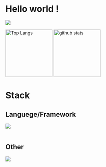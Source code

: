 # Hello world !
  ![](https://github-profile-summary-cards.vercel.app/api/cards/profile-details?username=Kikuchi-Takamasa&theme=github)
<p align="left"> 
  <img alt="Top Langs" height="150px" src="https://github-readme-stats-git-master-kikuchi-takamasas-projects.vercel.app/api/top-langs/?username=Kikuchi-Takamasa&layout=compact&count_private=true&show_icons=true" />
  <img alt="github stats" height="150px" src="https://ttps://github-readme-stats.vercel.app/api?username=Kikuchi-Takamasa&count_private=true&show_icons=true&show_icons=true" />
</p>

# Stack
## Languege/Framework
<img src="https://skillicons.dev/icons?i=python,typescript,react" /> <br /><br />
## Other
<img src="https://skillicons.dev/icons?i=git,firebase" /> <br /><br />
